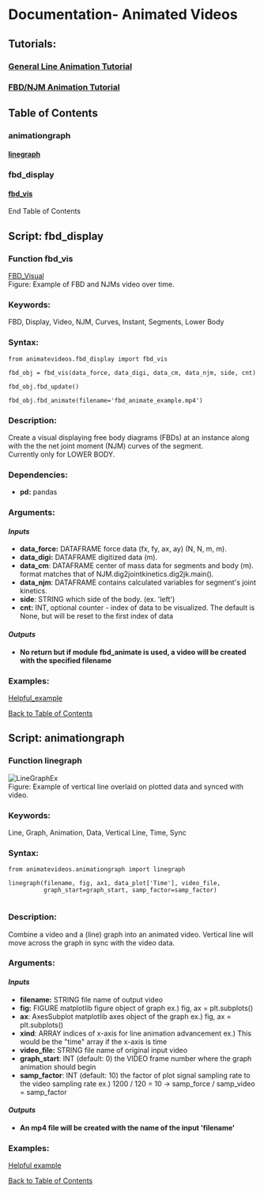 # Documentation- Animated Videos

## Tutorials:
### [General Line Animation Tutorial](https://github.com/USCBiomechanicsLab/labcodes/blob/master/animatevideos/Example_LineGraph.md)
### [FBD/NJM Animation Tutorial](https://github.com/USCBiomechanicsLab/labcodes/blob/master/animatevideos/fbd_example.py)

## Table of Contents

### animationgraph
#### [linegraph](#function-linegraph)
### fbd_display
#### [fbd_vis](#function-fbd_vis)

End Table of Contents  

## Script: fbd_display
### Function fbd_vis

[FBD_Visual](https://github.com/USCBiomechanicsLab/labcodes/blob/master/animatevideos/fbd_example.py)  
Figure: Example of FBD and NJMs video over time.


### **Keywords:**
FBD, Display, Video, NJM, Curves, Instant, Segments, Lower Body

### **Syntax:**
```
from animatevideos.fbd_display import fbd_vis

fbd_obj = fbd_vis(data_force, data_digi, data_cm, data_njm, side, cnt)

fbd_obj.fbd_update()

fbd_obj.fbd_animate(filename='fbd_animate_example.mp4')                           
```
### **Description:**  
Create a visual displaying free body diagrams (FBDs) at an instance along with the 
the net joint moment (NJM) curves of the segment.  
Currently only for LOWER BODY.

### **Dependencies:**
* **pd:** pandas

### **Arguments:**

#### *Inputs*

   * **data_force:** DATAFRAME
            force data (fx, fy, ax, ay) (N, N, m, m).
   * **data_digi:** DATAFRAME
            digitized data (m).
   * **data_cm**: DATAFRAME
            center of mass data for segments and body (m).
            format matches that of NJM.dig2jointkinetics.dig2jk.main().
   * **data_njm**: DATAFRAME
            contains calculated variables for segment's joint kinetics.
   * **side**: STRING
            which side of the body. (ex. 'left')
   * **cnt:** INT, optional
            counter - index of data to be visualized.
            The default is None, but will be reset to the first index of data
     
#### *Outputs*

   * **No return but if module fbd_animate is used, a video will be created with the specified filename**
   
### **Examples:**
[Helpful_example](https://github.com/USCBiomechanicsLab/labcodes/blob/master/animatevideos/fbd_example.py)  



[Back to Table of Contents](#table-of-contents) 


## Script: animationgraph
### Function linegraph

![LineGraphEx](https://github.com/USCBiomechanicsLab/labcodes/blob/master/DocMaterials/GraphVid_Example.png)  
Figure: Example of vertical line overlaid on plotted data and synced with video.


### **Keywords:**
Line, Graph, Animation, Data, Vertical Line, Time, Sync

### **Syntax:**
```
from animatevideos.animationgraph import linegraph

linegraph(filename, fig, ax1, data_plot['Time'], video_file,
          graph_start=graph_start, samp_factor=samp_factor)
                              
```
### **Description:**  
Combine a video and a (line) graph into an animated video.
Vertical line will move across the graph in sync with the video data.
 
### **Arguments:**

#### *Inputs*

   * **filename:** STRING file name of output video
   * **fig:** FIGURE matplotlib figure object of graph
        ex.) fig, ax = plt.subplots()
   * **ax**: AxesSubplot matplotlib axes object of the graph
        ex.) fig, ax = plt.subplots()
   * **xind**: ARRAY indices of x-axis for line animation advancement 
        ex.) This would be the "time" array if the x-axis is time
   * **video_file:** STRING file name of original input video
   * **graph_start**: INT (default: 0) the VIDEO frame number where the graph animation should begin
   * **samp_factor**: INT (default: 10) the factor of plot signal sampling rate to the video sampling rate
        ex.) 1200 / 120 = 10  -> samp_force / samp_video = samp_factor
           
#### *Outputs*

   * **An mp4 file will be created with the name of the input 'filename'**
   
### **Examples:**
[Helpful example](https://github.com/USCBiomechanicsLab/labcodes/blob/master/animatevideos/linegraph_example.py)

[Back to Table of Contents](#table-of-contents) 
